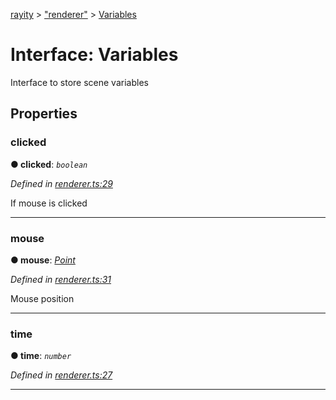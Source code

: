 [rayity](../README.md) > ["renderer"](../modules/_renderer_.md) > [Variables](../interfaces/_renderer_.variables.md)



# Interface: Variables


Interface to store scene variables


## Properties
<a id="clicked"></a>

###  clicked

**●  clicked**:  *`boolean`* 

*Defined in [renderer.ts:29](https://github.com/gribbet/rayity/blob/7a9144e/src/renderer.ts#L29)*



If mouse is clicked




___

<a id="mouse"></a>

###  mouse

**●  mouse**:  *[Point](_renderer_.point.md)* 

*Defined in [renderer.ts:31](https://github.com/gribbet/rayity/blob/7a9144e/src/renderer.ts#L31)*



Mouse position




___

<a id="time"></a>

###  time

**●  time**:  *`number`* 

*Defined in [renderer.ts:27](https://github.com/gribbet/rayity/blob/7a9144e/src/renderer.ts#L27)*





___


